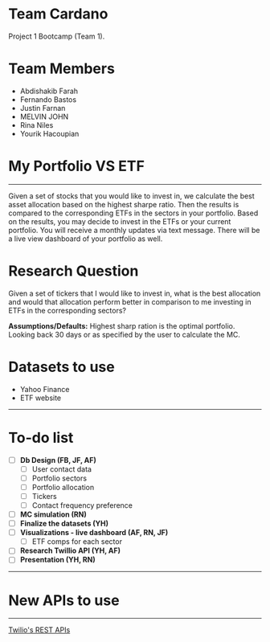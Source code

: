 # Team Cardano

Project 1 Bootcamp (Team 1). 

# Team Members

- Abdishakib Farah
- Fernando Bastos
- Justin Farnan
- MELVIN JOHN
- Rina Niles
- Yourik Hacoupian

# My Portfolio VS ETF

---

Given a set of stocks that you would like to invest in, we calculate the best asset allocation based on the highest sharpe ratio. Then the results is compared to the corresponding ETFs in the sectors in your portfolio. Based on the results, you may decide to invest in the ETFs or your current portfolio. You will receive a monthly updates via text message. There will be a live view dashboard of your portfolio as well.  

# Research Question

Given a set of tickers that I would like to invest in, what is the best allocation and would that allocation perform better in comparison to me investing in ETFs in the corresponding sectors?

**Assumptions/Defaults:** Highest sharp ration is the optimal portfolio. Looking back 30 days or as specified by the user to calculate the MC. 

# Datasets to use

- Yahoo Finance 
- ETF website 

---

# To-do list

- [ ]  **Db Design (FB, JF, AF)**
    - [ ]  User contact data
    - [ ]  Portfolio sectors
    - [ ]  Portfolio allocation
    - [ ]  Tickers
    - [ ]  Contact frequency preference
- [ ]  **MC simulation (RN)**
- [ ]  **Finalize the datasets (YH)**
- [ ]  **Visualizations - live dashboard  (AF, RN, JF)**
    - [ ]  ETF comps for each sector
- [ ]  **Research Twillio API (YH, AF)**
- [ ]  **Presentation (YH, RN)**

---

# New APIs to use

---

[Twilio's REST APIs](https://www.twilio.com/docs/usage/api)
